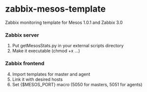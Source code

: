 # zabbix-mesos-template
Zabbix monitoring template for Mesos 1.0.1 and Zabbix 3.0

### Zabbix server
1. Put getMesosStats.py in your external scripts directory
2. Make it executable (chmod +x ...)

### Zabbix frontend
4. Import templates for master and agent
5. Link it with desired hosts
6. Set {$MESOS_PORT} macro (5050 for masters, 5051 for agents)
